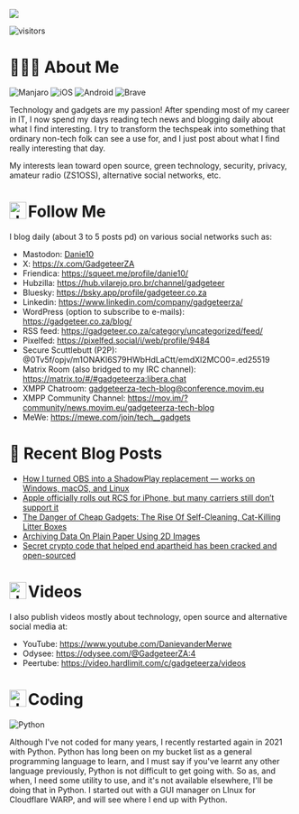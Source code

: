 ![](https://yt3.ggpht.com/ytc/AKedOLTjSvgBgtLmvQSNuuP-z22LFql2QOlcweAzH50-GW8=s88-c-k-c0x00ffffff-no-rj)

![visitors](https://visitor-badge.glitch.me/badge?page_id=Danie10.Danie10&left_color=grey&right_color=blue)
# 🧑🏼‍🏭 About Me

![Manjaro](https://img.shields.io/badge/Manjaro-35BF5C?style=plastic&logo=Manjaro&logoColor=white) ![iOS](https://img.shields.io/badge/iOS-000000?style=plastic&logo=ios&logoColor=white) ![Android](https://img.shields.io/badge/Android-3DDC84?style=plastic&logo=android&logoColor=white) ![Brave](https://img.shields.io/badge/Brave-FB542B?style=plastic&logo=Brave&logoColor=white)

Technology and gadgets are my passion! After spending most of my career in IT, I now spend my days reading tech news and blogging daily about what I find interesting. I try to transform the techspeak into something that ordinary non-tech folk can see a use for, and I just post about what I find really interesting that day.

My interests lean toward open source, green technology, security, privacy, amateur radio (ZS1OSS), alternative social networks, etc.

# <img align="left" alt="Java" width="30px" src="https://github.githubassets.com/images/icons/emoji/unicode/1f4dd.png" /> Follow Me

I blog daily (about 3 to 5 posts pd) on various social networks such as:
- Mastodon: <a rel="me" href="https://mastodon.social/@danie10">Danie10</a>
- X: https://x.com/GadgeteerZA
- Friendica: https://squeet.me/profile/danie10/
- Hubzilla: https://hub.vilarejo.pro.br/channel/gadgeteer
- Bluesky: https://bsky.app/profile/gadgeteer.co.za
- Linkedin: https://www.linkedin.com/company/gadgeteerza/
- WordPress (option to subscribe to e-mails): https://gadgeteer.co.za/blog/
- RSS feed: https://gadgeteer.co.za/category/uncategorized/feed/
- Pixelfed: https://pixelfed.social/i/web/profile/9484
- Secure Scuttlebutt (P2P): @0Tv5f/opjv/m1ONAKl6S79HWbHdLaCtt/emdXl2MCO0=.ed25519
- Matrix Room (also bridged to my IRC channel): https://matrix.to/#/#gadgeteerza:libera.chat
- XMPP Chatroom: gadgeteerza-tech-blog@conference.movim.eu
- XMPP Community Channel: https://mov.im/?community/news.movim.eu/gadgeteerza-tech-blog
- MeWe: https://mewe.com/join/tech__gadgets


# 📰 Recent Blog Posts
<!-- BLOG-POST-LIST:START -->
- [How I turned OBS into a ShadowPlay replacement — works on Windows, macOS, and Linux](https://gadgeteer.co.za/how-i-turned-obs-into-a-shadowplay-replacement-works-on-windows-macos-and-linux/)
- [Apple officially rolls out RCS for iPhone, but many carriers still don’t support it](https://gadgeteer.co.za/apple-officially-rolls-out-rcs-for-iphone-but-many-carriers-still-dont-support-it/)
- [The Danger of Cheap Gadgets: The Rise Of Self-Cleaning, Cat-Killing Litter Boxes](https://gadgeteer.co.za/the-danger-of-cheap-gadgets-the-rise-of-self-cleaning-cat-killing-litter-boxes/)
- [Archiving Data On Plain Paper Using 2D Images](https://gadgeteer.co.za/archiving-data-on-plain-paper-using-2d-images/)
- [Secret crypto code that helped end apartheid has been cracked and open-sourced](https://gadgeteer.co.za/secret-crypto-code-that-helped-end-apartheid-has-been-cracked-and-open-sourced/)
<!-- BLOG-POST-LIST:END -->


# <img align="left" alt="Java" width="30px" src="https://github.githubassets.com/images/icons/emoji/unicode/1f39e.png" /> Videos

I also publish videos mostly about technology, open source and alternative social media at:
- YouTube: https://www.youtube.com/DanievanderMerwe
- Odysee: https://odysee.com/@GadgeteerZA:4
- Peertube: https://video.hardlimit.com/c/gadgeteerza/videos


# <img align="left" alt="Java" width="30px" src="https://github.githubassets.com/images/icons/emoji/unicode/1f469-1f4bb.png" /> Coding

![Python](https://img.shields.io/badge/python-3670A0?style=plastic&logo=python&logoColor=ffdd54)

Although I've not coded for many years, I recently restarted again in 2021 with Python. Python has long been on my bucket list as a general programming language to learn, and I must say if you've learnt any other language previously, Python is not difficult to get going with. So as, and when, I need some utility to use, and it's not available elsewhere, I'll be doing that in Python. I started out with a GUI manager on LInux for Cloudflare WARP, and will see where I end up with Python. 
